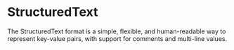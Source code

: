 # StructuredText
The StructuredText format is a simple, flexible, and human-readable  way to represent key-value pairs, with support for comments and  multi-line values.
